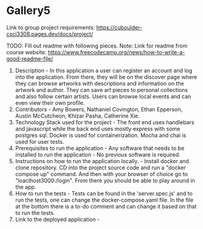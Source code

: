 # Gallery5
Link to group project  requirements: https://cuboulder-csci3308.pages.dev/docs/project/


TODO: Fill out readme with following pieces.
          Note: Link for readme from course website: https://www.freecodecamp.org/news/how-to-write-a-good-readme-file/ 

1. Description - In this application a user can register an account and log into the application. From there, they will be on the discover page where they can browse artworks with descriptions and information on the artwork and author. They can save art pieces to personal collections and also follow certain artists. Users can browse local events and can even view their own profile. 
2. Contributors - Amy Bowers, Nathaniel Covington, Ethan Epperson, Austin McCutcheon, Khizar Pasha, Catherine Xie. 
3. Technology Stack used for the project - The front end uses handlebars and javascript while the back end uses mostly express with some postgres sql. Docker is used for containerization. Mocha and chai is used for user tests. 
4. Prerequisites to run the application - Any software that needs to be installed to run the application - No previous software is required. 
5. Instructions on how to run the application locally. - Install docker and clone repository. CD into the project source code and run a "docker compose up" command. And then with your browser of choice go to "loaclhost3000:/login". From there you should be able to play around in the app. 
6. How to run the tests - Tests can be found in the 'server.spec.js' and to run the tests, one can change the docker-compose.yaml file. In the file at the bottom there is a to-do comment and can change it based on that to run the tests. 
7. Link to the deployed application - 
